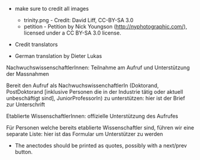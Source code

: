 - make sure to credit all images
  - trinity.png - Credit: David Liff, CC-BY-SA 3.0
  - petition -  Petition by Nick Youngson (http://nyphotographic.com/), licensed under a CC BY-SA 3.0 license.

- Credit translators

- German translation by Dieter Lukas

 NachwuchswissenschaftlerInnen: Teilnahme am Aufruf und Unterstützung
 der Massnahmen

 Bereit den Aufruf als NachwuchswissenchaftlerIn (Doktorand,
 PostDoktorand [inklusive Personen die in der Industrie tätig oder
 aktuell unbeschäftigt sind], JuniorProfessorIn) zu unterstützen: hier
 ist der Brief zur Unterschrift


 Etablierte WissenschaftlerInnen: offizielle Unterstützung des
 Aufrufes
 
 Für Personen welche bereits etablierte Wissenschaftler sind, führen
 wir eine separate Liste: hier ist das Formular um Unterstützer zu
 werden

- The anectodes should be printed as quotes, possibly with a next/prev
  button.